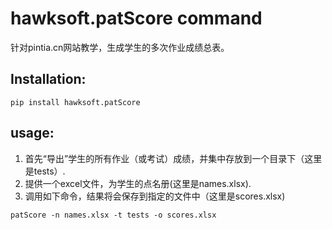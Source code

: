 # hawksoft.patScore command

针对pintia.cn网站教学，生成学生的多次作业成绩总表。

## Installation:

```
pip install hawksoft.patScore
```
## usage:
1. 首先“导出”学生的所有作业（或考试）成绩，并集中存放到一个目录下（这里是tests）.
2. 提供一个excel文件，为学生的点名册(这里是names.xlsx).
3. 调用如下命令，结果将会保存到指定的文件中（这里是scores.xlsx)
```
patScore -n names.xlsx -t tests -o scores.xlsx
```
